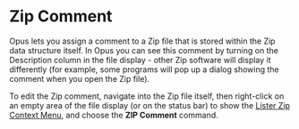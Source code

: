 # Zip Comment

Opus lets you assign a comment to a Zip file that is stored within the Zip data structure itself. In Opus you can see this comment by turning on the Description column in the file display - other Zip software will display it differently (for example, some programs will pop up a dialog showing the comment when you open the Zip file).

To edit the Zip comment, navigate into the Zip file itself, then right-click on an empty area of the file display (or on the status bar) to show the [Lister Zip Context Menu](/Manual/customize/the_customize_dialog/context_menus.md), and choose the **ZIP Comment** command.
